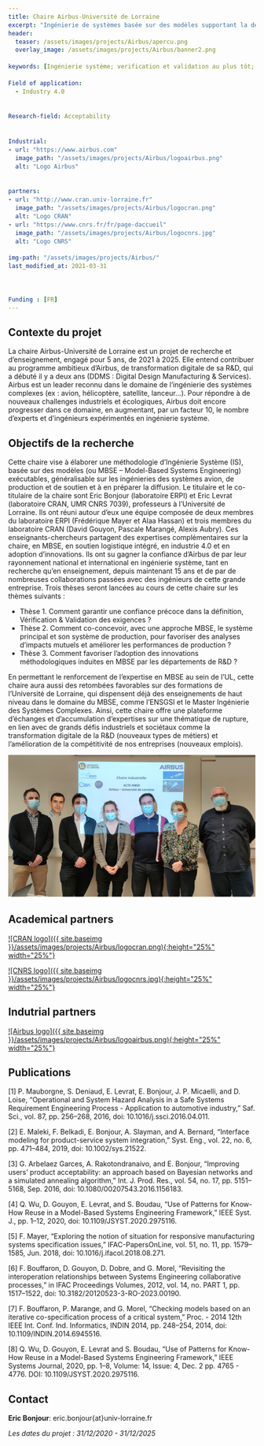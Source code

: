 ```yaml
---
title: Chaire Airbus-Université de Lorraine 
excerpt: "Ingénierie de systèmes basée sur des modèles supportant la décision et la collaboration, dignes de confiance et exécutables"
header:
  teaser: /assets/images/projects/Airbus/apercu.png
  overlay_image: /assets/images/projects/Airbus/banner2.png

keywords: [Ingénierie système; verification et validation au plus tôt; adoption d’innovations méthodologiques]

Field of application:
  - Industry 4.0
 

Research-field: Acceptability


Industrial:
- url: "https://www.airbus.com"
  image_path: "/assets/images/projects/Airbus/logoairbus.png"
  alt: "Logo Airbus"


partners:
- url: "http://www.cran.univ-lorraine.fr"
  image_path: "/assets/images/projects/Airbus/logocran.png"
  alt: "Logo CRAN"
- url: "https://www.cnrs.fr/fr/page-daccueil"
  image_path: "/assets/images/projects/Airbus/logocnrs.jpg"
  alt: "Logo CNRS"

img-path: "/assets/images/projects/Airbus/"  
last_modified_at: 2021-03-31  



Funding : [FR]
---
```


## Contexte du projet 

La chaire Airbus-Université de Lorraine est un projet de recherche et d’enseignement, engagé pour 5 ans, de 2021 à 2025. Elle entend contribuer au programme ambitieux d’Airbus, de transformation digitale de sa R&D, qui a débuté il y a deux ans (DDMS : Digital Design Manufacturing & Services). Airbus est un leader reconnu dans le domaine de l’ingénierie des systèmes complexes (ex : avion, hélicoptère, satellite, lanceur…). Pour répondre à de nouveaux challenges industriels et écologiques, Airbus doit encore progresser dans ce domaine, en augmentant, par un facteur 10, le nombre d’experts et d’ingénieurs expérimentés en ingénierie système.

## Objectifs de la recherche

Cette chaire vise à élaborer une méthodologie d’Ingénierie Système (IS), basée sur des modèles (ou MBSE – Model-Based Systems Engineering) exécutables, généralisable sur les ingénieries des systèmes avion, de production et de soutien et à en préparer la diffusion. 
Le titulaire et le co-titulaire de la chaire sont Eric Bonjour (laboratoire ERPI) et Eric Levrat (laboratoire CRAN, UMR CNRS 7039), professeurs à l’Université de Lorraine. Ils ont réuni autour d’eux une équipe composée de deux membres du laboratoire ERPI (Frédérique Mayer et Alaa Hassan) et trois membres du laboratoire CRAN (David Gouyon, Pascale Marangé, Alexis Aubry). Ces enseignants-chercheurs partagent des expertises complémentaires sur la chaire, en MBSE, en soutien logistique intégré, en industrie 4.0 et en adoption d’innovations. Ils ont su gagner la confiance d’Airbus de par leur rayonnement national et international en ingénierie système, tant en recherche qu’en enseignement, depuis maintenant 15 ans et de par de nombreuses collaborations passées avec des ingénieurs de cette grande entreprise. Trois thèses seront lancées au cours de cette chaire sur les thèmes suivants :

- Thèse 1. Comment garantir une confiance précoce dans la définition, Vérification & Validation des exigences ?
- Thèse 2. Comment co-concevoir, avec une approche MBSE, le système principal et son système de production, pour favoriser des analyses d’impacts mutuels  et améliorer les performances de production ?
- Thèse 3. Comment favoriser l’adoption des innovations méthodologiques induites en MBSE par les départements de R&D ?

En permettant le renforcement de l’expertise en MBSE au sein de l’UL, cette chaire aura aussi des retombées favorables sur des formations de l’Université de Lorraine, qui dispensent déjà des enseignements de haut niveau dans le domaine du MBSE, comme l’ENSGSI et le Master Ingénierie des Systèmes Complexes. Ainsi, cette chaire offre une plateforme d’échanges et d’accumulation d’expertises sur une thématique de rupture, en lien avec de grands défis industriels et sociétaux comme la transformation digitale de la R&D (nouveaux types de métiers) et l’amélioration de la compétitivité de nos entreprises (nouveaux emplois).


![L'équipe de la chaire](/assets/images/projects/Airbus/Equipe.png)


## Academical partners  

<a href="http://www.cran.univ-lorraine.fr">![CRAN logo]({{ site.baseimg }}/assets/images/projects/Airbus/logocran.png){:height="25%" width="25%"}</a>

<a href="http://www.cran.univ-lorraine.fr">![CNRS logo]({{ site.baseimg }}/assets/images/projects/Airbus/logocnrs.jpg){:height="25%" width="25%"}</a>

## Indutrial partners 

<a href="https://www.airbus.com">![Airbus logo]({{ site.baseimg }}/assets/images/projects/Airbus/logoairbus.png){:height="25%" width="25%"}</a>


## Publications  

[1] P. Mauborgne, S. Deniaud, E. Levrat, E. Bonjour, J. P. Micaelli, and D. Loise, “Operational and System Hazard Analysis in a Safe Systems Requirement Engineering Process - Application to automotive industry,” Saf. Sci., vol. 87, pp. 256–268, 2016, doi: 10.1016/j.ssci.2016.04.011.  

[2] E. Maleki, F. Belkadi, E. Bonjour, A. Slayman, and A. Bernard, “Interface modeling for product-service system integration,” Syst. Eng., vol. 22, no. 6, pp. 471–484, 2019, doi: 10.1002/sys.21522.  

[3] G. Arbelaez Garces, A. Rakotondranaivo, and E. Bonjour, “Improving users’ product acceptability: an approach based on Bayesian networks and a simulated annealing algorithm,” Int. J. Prod. Res., vol. 54, no. 17, pp. 5151–5168, Sep. 2016, doi: 10.1080/00207543.2016.1156183.  

[4] Q. Wu, D. Gouyon, E. Levrat, and S. Boudau, “Use of Patterns for Know-How Reuse in a Model-Based Systems Engineering Framework,” IEEE Syst. J., pp. 1–12, 2020, doi: 10.1109/JSYST.2020.2975116.  

[5]  F. Mayer, “Exploring the notion of situation for responsive manufacturing systems specification issues,” IFAC-PapersOnLine, vol. 51, no. 11, pp. 1579–1585, Jun. 2018, doi: 10.1016/j.ifacol.2018.08.271.  

[6] F. Bouffaron, D. Gouyon, D. Dobre, and G. Morel, “Revisiting the interoperation relationships between Systems Engineering collaborative processes,” in IFAC Proceedings Volumes, 2012, vol. 14, no. PART 1, pp. 1517–1522, doi: 10.3182/20120523-3-RO-2023.00190.  

[7] F. Bouffaron, P. Marange, and G. Morel, “Checking models based on an iterative co-specification process of a critical system,” Proc. - 2014 12th IEEE Int. Conf. Ind. Informatics, INDIN 2014, pp. 248–254, 2014, doi: 10.1109/INDIN.2014.6945516.  

[8]  Q. Wu, D. Gouyon, E. Levrat and S. Boudau, “Use of Patterns for Know-How Reuse in a Model-Based Systems Engineering Framework,” IEEE Systems Journal, 2020, pp. 1–8, Volume: 14, Issue: 4, Dec. 2 pp.  4765 - 4776. DOI: 10.1109/JSYST.2020.2975116.  




## Contact

**Eric Bonjour**: eric.bonjour{at}univ-lorraine.fr


*Les dates du projet : 31/12/2020 - 31/12/2025*